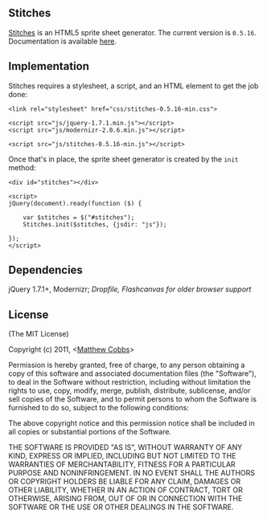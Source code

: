## Stitches

[Stitches](http://draeton.github.com/stitches/) is an HTML5 sprite sheet generator.
The current version is `0.5.16`. Documentation is available
[here](http://draeton.github.com/stitches/stitches/docs/stitches.html).

## Implementation

Stitches requires a stylesheet, a script, and an HTML element to get the job done:

    <link rel="stylesheet" href="css/stitches-0.5.16-min.css">

    <script src="js/jquery-1.7.1.min.js"></script>
    <script src="js/modernizr-2.0.6.min.js"></script>

    <script src="js/stitches-0.5.16-min.js"></script>

Once that's in place, the sprite sheet generator is created by the `init` method:

    <div id="stitches"></div>

    <script>
    jQuery(document).ready(function ($) {

        var $stitches = $("#stitches");
        Stitches.init($stitches, {jsdir: "js"});

    });
    </script>

## Dependencies

jQuery 1.7.1+, Modernizr; *Dropfile, Flashcanvas for older browser support*

## License

(The MIT License)

Copyright (c) 2011, <[Matthew Cobbs](mailto:draeton@gmail.com)>

Permission is hereby granted, free of charge, to any person obtaining
a copy of this software and associated documentation files (the
"Software"), to deal in the Software without restriction, including
without limitation the rights to use, copy, modify, merge, publish,
distribute, sublicense, and/or sell copies of the Software, and to
permit persons to whom the Software is furnished to do so, subject to
the following conditions:

The above copyright notice and this permission notice shall be included
in all copies or substantial portions of the Software.

THE SOFTWARE IS PROVIDED "AS IS", WITHOUT WARRANTY OF ANY KIND, EXPRESS
OR IMPLIED, INCLUDING BUT NOT LIMITED TO THE WARRANTIES OF
MERCHANTABILITY, FITNESS FOR A PARTICULAR PURPOSE AND NONINFRINGEMENT.
IN NO EVENT SHALL THE AUTHORS OR COPYRIGHT HOLDERS BE LIABLE FOR ANY
CLAIM, DAMAGES OR OTHER LIABILITY, WHETHER IN AN ACTION OF CONTRACT,
TORT OR OTHERWISE, ARISING FROM, OUT OF OR IN CONNECTION WITH THE
SOFTWARE OR THE USE OR OTHER DEALINGS IN THE SOFTWARE.
